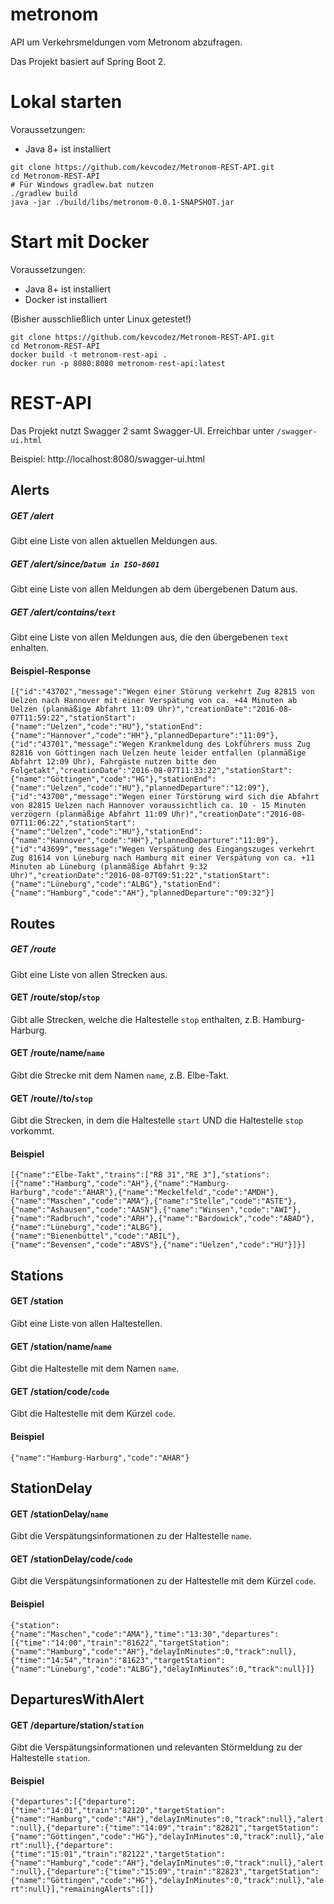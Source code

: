 # metronom

API um Verkehrsmeldungen vom Metronom abzufragen.

Das Projekt basiert auf Spring Boot 2.

# Lokal starten

Voraussetzungen:

* Java 8+ ist installiert

```
git clone https://github.com/kevcodez/Metronom-REST-API.git
cd Metronom-REST-API
# Für Windows gradlew.bat nutzen
./gradlew build
java -jar ./build/libs/metronom-0.0.1-SNAPSHOT.jar
```
# Start mit Docker

Voraussetzungen:

* Java 8+ ist installiert
* Docker ist installiert

(Bisher ausschließlich unter Linux getestet!)

```
git clone https://github.com/kevcodez/Metronom-REST-API.git
cd Metronom-REST-API
docker build -t metronom-rest-api .
docker run -p 8080:8080 metronom-rest-api:latest
```


# REST-API

Das Projekt nutzt Swagger 2 samt Swagger-UI. Erreichbar unter `/swagger-ui.html`

Beispiel: http://localhost:8080/swagger-ui.html

## Alerts

##### GET /alert

Gibt eine Liste von allen aktuellen Meldungen aus.

##### GET /alert/since/`Datum in ISO-8601`

Gibt eine Liste von allen Meldungen ab dem übergebenen Datum aus.

##### GET /alert/contains/`text`

Gibt eine Liste von allen Meldungen aus, die den übergebenen `text` enhalten.


#### Beispiel-Response

```[{"id":"43702","message":"Wegen einer Störung verkehrt Zug 82815 von Uelzen nach Hannover mit einer Verspätung von ca. +44 Minuten ab Uelzen (planmäßige Abfahrt 11:09 Uhr)","creationDate":"2016-08-07T11:59:22","stationStart":{"name":"Uelzen","code":"HU"},"stationEnd":{"name":"Hannover","code":"HH"},"plannedDeparture":"11:09"},{"id":"43701","message":"Wegen Krankmeldung des Lokführers muss Zug 82816 von Göttingen nach Uelzen heute leider entfallen (planmäßige Abfahrt 12:09 Uhr), Fahrgäste nutzen bitte den Folgetakt","creationDate":"2016-08-07T11:33:22","stationStart":{"name":"Göttingen","code":"HG"},"stationEnd":{"name":"Uelzen","code":"HU"},"plannedDeparture":"12:09"},{"id":"43700","message":"Wegen einer Türstörung wird sich die Abfahrt von 82815 Uelzen nach Hannover voraussichtlich ca. 10 - 15 Minuten verzögern (planmäßige Abfahrt 11:09 Uhr)","creationDate":"2016-08-07T11:06:22","stationStart":{"name":"Uelzen","code":"HU"},"stationEnd":{"name":"Hannover","code":"HH"},"plannedDeparture":"11:09"},{"id":"43699","message":"Wegen Verspätung des Eingangszuges verkehrt Zug 81614 von Lüneburg nach Hamburg mit einer Verspätung von ca. +11 Minuten ab Lüneburg (planmäßige Abfahrt 9:32 Uhr)","creationDate":"2016-08-07T09:51:22","stationStart":{"name":"Lüneburg","code":"ALBG"},"stationEnd":{"name":"Hamburg","code":"AH"},"plannedDeparture":"09:32"}]```

## Routes

##### GET /route

Gibt eine Liste von allen Strecken aus.

#### GET /route/stop/`stop`

Gibt alle Strecken, welche die Haltestelle `stop` enthalten, z.B. Hamburg-Harburg.

#### GET /route/name/`name`

Gibt die Strecke mit dem Namen `name`, z.B. Elbe-Takt.

#### GET /route/<start>/to/`stop`

Gibt die Strecken, in dem die Haltestelle `start` UND die Haltestelle `stop` vorkommt.

#### Beispiel

```[{"name":"Elbe-Takt","trains":["RB 31","RE 3"],"stations":[{"name":"Hamburg","code":"AH"},{"name":"Hamburg-Harburg","code":"AHAR"},{"name":"Meckelfeld","code":"AMDH"},{"name":"Maschen","code":"AMA"},{"name":"Stelle","code":"ASTE"},{"name":"Ashausen","code":"AASN"},{"name":"Winsen","code":"AWI"},{"name":"Radbruch","code":"ARH"},{"name":"Bardowick","code":"ABAD"},{"name":"Lüneburg","code":"ALBG"},{"name":"Bienenbüttel","code":"ABIL"},{"name":"Bevensen","code":"ABVS"},{"name":"Uelzen","code":"HU"}]}]```

## Stations

#### GET /station

Gibt eine Liste von allen Haltestellen.

#### GET /station/name/`name`

Gibt die Haltestelle mit dem Namen `name`.

#### GET /station/code/`code`

Gibt die Haltestelle mit dem Kürzel `code`.

#### Beispiel

```{"name":"Hamburg-Harburg","code":"AHAR"}```

## StationDelay

#### GET /stationDelay/`name`

Gibt die Verspätungsinformationen zu der Haltestelle `name`.

#### GET /stationDelay/code/`code`

Gibt die Verspätungsinformationen zu der Haltestelle mit dem Kürzel `code`.

#### Beispiel

```{"station":{"name":"Maschen","code":"AMA"},"time":"13:30","departures":[{"time":"14:00","train":"81622","targetStation":{"name":"Hamburg","code":"AH"},"delayInMinutes":0,"track":null},{"time":"14:54","train":"81623","targetStation":{"name":"Lüneburg","code":"ALBG"},"delayInMinutes":0,"track":null}]}```

## DeparturesWithAlert

#### GET /departure/station/`station`

Gibt die Verspätungsinformationen und relevanten Störmeldung zu der Haltestelle `station`.

#### Beispiel

```{"departures":[{"departure":{"time":"14:01","train":"82120","targetStation":{"name":"Hamburg","code":"AH"},"delayInMinutes":0,"track":null},"alert":null},{"departure":{"time":"14:09","train":"82821","targetStation":{"name":"Göttingen","code":"HG"},"delayInMinutes":0,"track":null},"alert":null},{"departure":{"time":"15:01","train":"82122","targetStation":{"name":"Hamburg","code":"AH"},"delayInMinutes":0,"track":null},"alert":null},{"departure":{"time":"15:09","train":"82823","targetStation":{"name":"Göttingen","code":"HG"},"delayInMinutes":0,"track":null},"alert":null}],"remainingAlerts":[]}```
